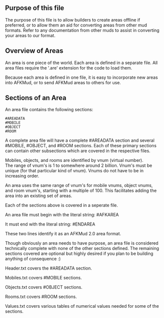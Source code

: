Purpose of this file
--------------------
The purpose of this file is to allow builders to create areas offline 
if preferred, or to allow them an aid for converting areas from other 
mud formats. Refer to any documentation from other muds to assist in 
converting your areas to our format.

Overview of Areas
-----------------
An area is one piece of the world. Each area is defined in a separate 
file. All area files require the '.are' extension for the code to load them.

Because each area is defined in one file, it is easy to incorporate 
new areas into AFKMud, or to send AFKMud areas to others for use.

Sections of an Area
-------------------
An area file contains the following sections:

    #AREADATA
    #MOBILE
    #OBJECT
    #ROOM

A complete area file will have a complete #AREADATA section and several #MOBILE,
#OBJECT, and #ROOM sections. Each of these primary sections can contain other
subsections which are covered in the respective files.

Mobiles, objects, and rooms are identified by vnum (virtual number).  
The range of vnum's is 1 to somewhere around 2 billion. Vnum's must be 
unique (for that particular kind of vnum). Vnums do not have to be in 
increasing order.

An area uses the same range of vnum's for mobile vnums, object vnums,
and room vnum's, starting with a multiple of 100. This facilitates 
adding the area into an existing set of areas.

Each of the sections above is covered in a seperate file.

An area file must begin with the literal string:
#AFKAREA

It must end with the literal string:
#ENDAREA

These two lines identify it as an AFKMud 2.0 area format.

Though obviously an area needs to have purpose, an area file is considered technically complete
with none of the other sections defined. The remaining sections covered are optional but highly
desired if you plan to be building anything of consequence :)

Header.txt covers the #AREADATA section.

Mobiles.txt covers #MOBILE sections.

Objects.txt covers #OBJECT sections.

Rooms.txt covers #ROOM sections.

Values.txt covers various tables of numerical values needed for some
of the sections.
